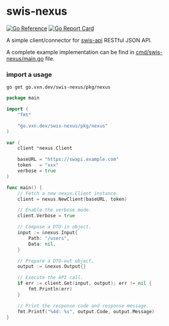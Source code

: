 # swis-nexus

[![Go Reference](https://pkg.go.dev/badge/go.vxn.dev/swis-nexus.svg)](https://pkg.go.dev/go.vxn.dev/swis-nexus)
[![Go Report Card](https://goreportcard.com/badge/go.vxn.dev/swis-nexus)](https://goreportcard.com/report/go.vxn.dev/swis-nexus)

A simple client/connector for [swis-api](https://github.com/thevxn/swis-api) RESTful JSON API. 

A complete example implementation can be find in [cmd/swis-nexus/main.go](/cmd/swis-nexus/main.go) file.

### import a usage

```shell
go get go.vxn.dev/swis-nexus/pkg/nexus
```

```go
package main

import (
    "fmt"

    "go.vxn.dev/swis-nexus/pkg/nexus"
)

var (
    client *nexus.Client

    baseURL = "https://swapi.example.com"
    token   = "xxx"
    verbose = true
)

func main() {
    // Fetch a new nexus.Client instance.
    client = nexus.NewClient(baseURL, token)

    // Enable the verbose mode.
    client.Verbose = true

    // Compose a DTO-in object.
    input := &nexus.Input{
        Path: "/users",
        Data: nil,
    }

    // Prepare a DTO-out object.
    output := &nexus.Output{}

    // Execute the API call.
    if err := client.Get(input, output); err != nil {
        fmt.Println(err)
    }

    // Print the response code and response message.
    fmt.Printf("%4d: %s", output.Code, output.Message)
}
```
